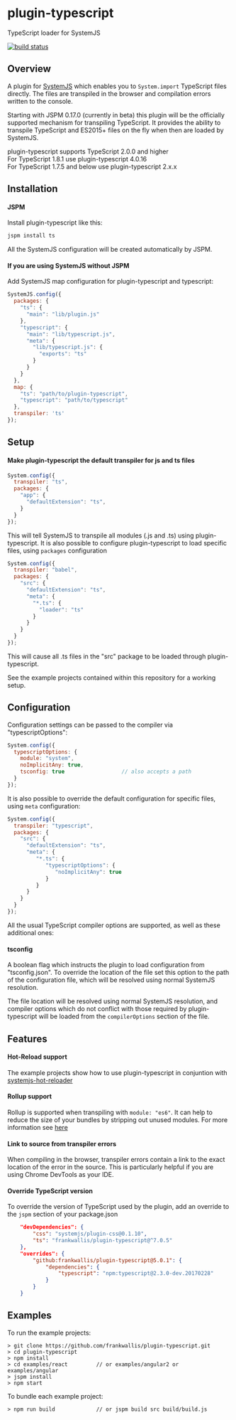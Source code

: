 plugin-typescript
============================
TypeScript loader for SystemJS

[![build status](https://secure.travis-ci.org/frankwallis/plugin-typescript.png?branch=master)](http://travis-ci.org/frankwallis/plugin-typescript)

## Overview ##

A plugin for [SystemJS](https://github.com/systemjs/systemjs) which enables you to ```System.import``` TypeScript files directly. The files are transpiled in the browser and compilation errors written to the console.

Starting with JSPM 0.17.0 (currently in beta) this plugin will be the officially supported mechanism for transpiling TypeScript. It provides the ability to transpile TypeScript and ES2015+ files on the fly when then are loaded by SystemJS.

plugin-typescript supports TypeScript 2.0.0 and higher  
For TypeScript 1.8.1 use plugin-typescript 4.0.16  
For TypeScript 1.7.5 and below use plugin-typescript 2.x.x  

## Installation ##

#### JSPM ####

Install plugin-typescript like this:

```sh
jspm install ts
```

All the SystemJS configuration will be created automatically by JSPM.

#### If you are using SystemJS without JSPM ####

Add SystemJS map configuration for plugin-typescript and typescript:

```js
SystemJS.config({
  packages: {
    "ts": {
      "main": "lib/plugin.js"
    },
    "typescript": {
      "main": "lib/typescript.js",
      "meta": {
        "lib/typescript.js": {
          "exports": "ts"
        }
      }
    }
  },
  map: {
    "ts": "path/to/plugin-typescript",
    "typescript": "path/to/typescript"
  },
  transpiler: 'ts'
});
```

## Setup ##

#### Make plugin-typescript the default transpiler for js and ts files ####

```js
System.config({
  transpiler: "ts",
  packages: {
    "app": {
      "defaultExtension": "ts",
    }
  }
});
```

This will tell SystemJS to transpile all modules (.js and .ts) using plugin-typescript. It is also possible to configure plugin-typescript to load specific files, using ```packages``` configuration

```js
System.config({
  transpiler: "babel",
  packages: {
    "src": {
      "defaultExtension": "ts",
      "meta": {
        "*.ts": {
          "loader": "ts"
        }
      }
    }
  }
});
```

This will cause all .ts files in the "src" package to be loaded through plugin-typescript.

See the example projects contained within this repository for a working setup.

## Configuration ##

Configuration settings can be passed to the compiler via "typescriptOptions":

```js
System.config({
  typescriptOptions: {
    module: "system",
    noImplicitAny: true,
    tsconfig: true                  // also accepts a path
  }
});
```

It is also possible to override the default configuration for specific files, using ```meta``` configuration:

```js
System.config({
  transpiler: "typescript",
  packages: {
    "src": {
      "defaultExtension": "ts",
      "meta": {
         "*.ts": {
            "typescriptOptions": {
               "noImplicitAny": true
            }
         }
      }
    }
  }
});
```

All the usual TypeScript compiler options are supported, as well as these additional ones:

#### tsconfig ####

A boolean flag which instructs the plugin to load configuration from "tsconfig.json". To override the location of the file set this option to the path of the configuration file, which will be resolved using normal SystemJS resolution.

The file location will be resolved using normal SystemJS resolution, and compiler options which do not conflict with those required by plugin-typescript will be loaded from the ```compilerOptions``` section of the file.

## Features ##

#### Hot-Reload support ####

The example projects show how to use plugin-typescript in conjuntion with [systemjs-hot-reloader](https://github.com/capaj/systemjs-hot-reloader)

#### Rollup support ####

Rollup is supported when transpiling with ```module: "es6"```. It can help to reduce the size of your bundles by stripping out unused modules. For more information see [here](https://github.com/rollup/rollup)

#### Link to source from transpiler errors ####

When compiling in the browser, transpiler errors contain a link to the exact location of the error in the source. This is particularly helpful if you are using Chrome DevTools as your IDE.

#### Override TypeScript version ####

To override the version of TypeScript used by the plugin, add an override to the ```jspm``` section of your package.json

```json
	"devDependencies": {
		"css": "systemjs/plugin-css@0.1.10",
		"ts": "frankwallis/plugin-typescript@^7.0.5"
	},
	"overrides": {
		"github:frankwallis/plugin-typescript@5.0.1": {
	 		"dependencies": {
	    		"typescript": "npm:typescript@2.3.0-dev.20170228"
	  		}
		}
	}
```

## Examples ##

To run the example projects:
```
> git clone https://github.com/frankwallis/plugin-typescript.git
> cd plugin-typescript
> npm install
> cd examples/react  		// or examples/angular2 or examples/angular
> jspm install
> npm start
```
To bundle each example project:
```
> npm run build 			// or jspm build src build/build.js
```
